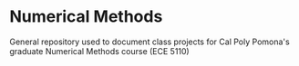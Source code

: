 # Numerical Methods

General repository used to document class projects for Cal Poly Pomona's graduate Numerical Methods course (ECE 5110)
